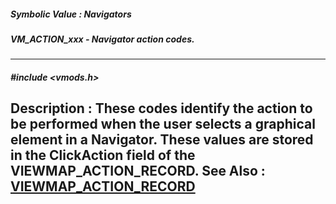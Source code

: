 ##### Symbolic Value : Navigators
##### VM_ACTION_xxx - Navigator action codes.
---
##### #include <vmods.h>
**Description :**
These codes identify the action to be performed when the user selects a 
graphical element in a Navigator.  These values are stored in the ClickAction 
field of the VIEWMAP_ACTION_RECORD.
**See Also :**
[VIEWMAP_ACTION_RECORD](D:/md_files/VIEWMAP_ACTION_RECORD.md)
---

